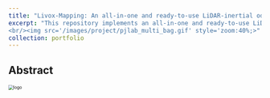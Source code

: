 ```yaml
---
title: "Livox-Mapping: An all-in-one and ready-to-use LiDAR-inertial odometry system for Livox LiDAR"
excerpt: "This repository implements an all-in-one and ready-to-use LiDAR-inertial odometry system for Livox LiDAR. 
<br/><img src='/images/project/pjlab_multi_bag.gif' style='zoom:40%;>"
collection: portfolio
---
```

    
## Abstract

<img src="./../_site/images/project/pjlab_multi_bag.gif" alt="logo" style="zoom:60%;" />
